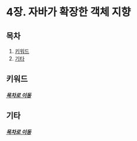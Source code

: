 4장. 자바가 확장한 객체 지향
=====
## 목차
1. [키워드](#키워드)
2. [기타](#기타)

## 키워드


##### [목차로 이동](#목차)

## 기타


##### [목차로 이동](#목차)
